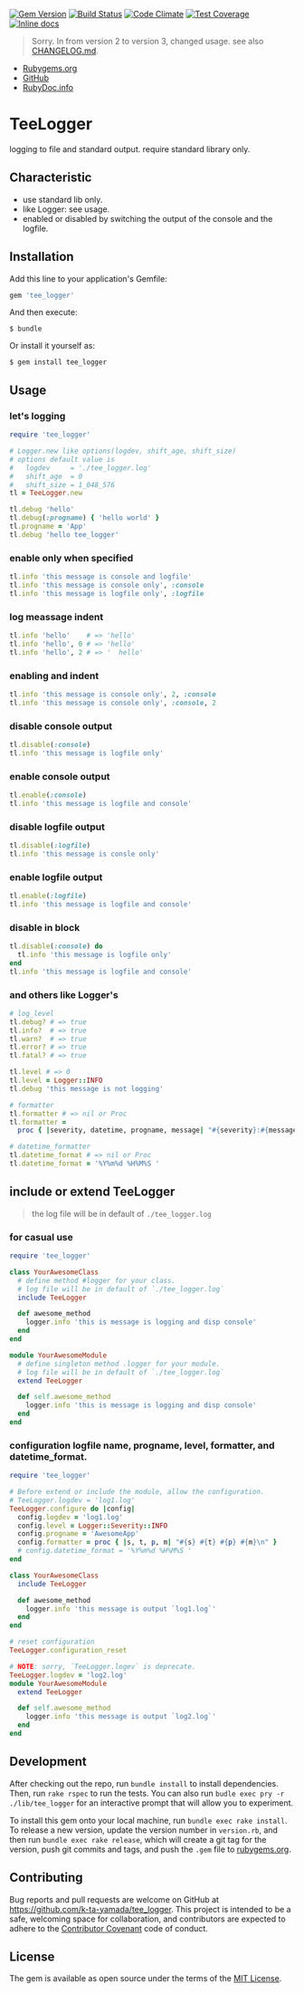 [![Gem Version][gem_version-svg]][gem_version]
[![Build Status][travis-svg]][travis]
[![Code Climate][codeclimate-svg]][codeclimate]
[![Test Coverage][codeclimate_cov-svg]][codeclimate_cov]
[![Inline docs][inch-ci-svg]][inch-ci]

> Sorry. In from version 2 to version 3, changed usage.
> see also [CHANGELOG.md][tee_logger-changelog].

- [Rubygems.org](https://rubygems.org/gems/tee_logger)
- [GitHub](https://github.com/k-ta-yamada/tee_logger)
- [RubyDoc.info](http://www.rubydoc.info/gems/tee_logger)

# TeeLogger

logging to file and standard output.
require standard library only.


## Characteristic

- use standard lib only.
- like Logger: see usage.
- enabled or disabled by switching the output of the console and the logfile.


## Installation

Add this line to your application's Gemfile:

```ruby
gem 'tee_logger'
```

And then execute:

```
$ bundle
```

Or install it yourself as:

```
$ gem install tee_logger
```


## Usage

### let's logging
```ruby
require 'tee_logger'

# Logger.new like options(logdev, shift_age, shift_size)
# options default value is
#   logdev     = './tee_logger.log'
#   shift_age  = 0
#   shift_size = 1_048_576
tl = TeeLogger.new

tl.debug 'hello'
tl.debug(:progname) { 'hello world' }
tl.progname = 'App'
tl.debug 'hello tee_logger'
```

### enable only when specified
```ruby
tl.info 'this message is console and logfile'
tl.info 'this message is console only', :console
tl.info 'this message is logfile only', :logfile
```

### log meassage indent
```ruby
tl.info 'hello'    # => 'hello'
tl.info 'hello', 0 # => 'hello'
tl.info 'hello', 2 # => '  hello'
```

### enabling and indent
```ruby
tl.info 'this message is console only', 2, :console
tl.info 'this message is console only', :console, 2
```

### disable console output
```ruby
tl.disable(:console)
tl.info 'this message is logfile only'
```

### enable console output
```ruby
tl.enable(:console)
tl.info 'this message is logfile and console'
```

### disable logfile output
```ruby
tl.disable(:logfile)
tl.info 'this message is consle only'
```

### enable logfile output
```ruby
tl.enable(:logfile)
tl.info 'this message is logfile and console'
```

### disable in block
```ruby
tl.disable(:console) do
  tl.info 'this message is logfile only'
end
tl.info 'this message is logfile and console'
```

### and others like Logger's
```ruby
# log_level
tl.debug? # => true
tl.info?  # => true
tl.warn?  # => true
tl.error? # => true
tl.fatal? # => true

tl.level # => 0
tl.level = Logger::INFO
tl.debug 'this message is not logging'

# formatter
tl.formatter # => nil or Proc
tl.formatter =
  proc { |severity, datetime, progname, message| "#{severity}:#{message}" }

# datetime_formatter
tl.datetime_format # => nil or Proc
tl.datetime_format = '%Y%m%d %H%M%S '
```


## include or extend TeeLogger

> the log file will be in default of `./tee_logger.log`

### for casual use
```ruby
require 'tee_logger'

class YourAwesomeClass
  # define method #logger for your class.
  # log file will be in default of `./tee_logger.log`
  include TeeLogger

  def awesome_method
    logger.info 'this is message is logging and disp console'
  end
end

module YourAwesomeModule
  # define singleton method .logger for your module.
  # log file will be in default of `./tee_logger.log`
  extend TeeLogger

  def self.awesome_method
    logger.info 'this is message is logging and disp console'
  end
end
```

### configuration logfile name, progname, level, formatter, and datetime_format.
```ruby
require 'tee_logger'

# Before extend or include the module, allow the configuration.
# TeeLogger.logdev = 'log1.log'
TeeLogger.configure do |config|
  config.logdev = 'log1.log'
  config.level = Logger::Severity::INFO
  config.progname = 'AwesomeApp'
  config.formatter = proc { |s, t, p, m| "#{s} #{t} #{p} #{m}\n" }
  # config.datetime_format = '%Y%m%d %H%M%S '
end

class YourAwesomeClass
  include TeeLogger

  def awesome_method
    logger.info 'this message is output `log1.log`'
  end
end

# reset configuration
TeeLogger.configuration_reset

# NOTE: sorry, `TeeLogger.logev` is deprecate.
TeeLogger.logdev = 'log2.log'
module YourAwesomeModule
  extend TeeLogger

  def self.awesome_method
    logger.info 'this message is output `log2.log`'
  end
end

```


## Development

After checking out the repo, run `bundle install` to install dependencies.
Then, run `rake rspec` to run the tests.
You can also run `budle exec pry -r ./lib/tee_logger` for an interactive prompt
that will allow you to experiment.

To install this gem onto your local machine, run `bundle exec rake install`.
To release a new version, update the version number in `version.rb`,
and then run `bundle exec rake release`,
which will create a git tag for the version,
push git commits and tags,
and push the `.gem` file to [rubygems.org](https://rubygems.org).


## Contributing

Bug reports and pull requests are welcome on GitHub
at https://github.com/k-ta-yamada/tee_logger.
This project is intended to be a safe,
welcoming space for collaboration,
and contributors are expected to adhere to the
[Contributor Covenant](http://contributor-covenant.org) code of conduct.


## License

The gem is available as open source under the terms of the
[MIT License](http://opensource.org/licenses/MIT).


[gem_version]: http://badge.fury.io/rb/tee_logger
[gem_version-svg]: https://badge.fury.io/rb/tee_logger.svg

[travis]: https://travis-ci.org/k-ta-yamada/tee_logger
[travis-svg]: https://travis-ci.org/k-ta-yamada/tee_logger.svg

[codeclimate]: https://codeclimate.com/github/k-ta-yamada/tee_logger
[codeclimate-svg]: https://codeclimate.com/github/k-ta-yamada/tee_logger/badges/gpa.svg

[codeclimate_cov]: https://codeclimate.com/github/k-ta-yamada/tee_logger/coverage
[codeclimate_cov-svg]: https://codeclimate.com/github/k-ta-yamada/tee_logger/badges/coverage.svg

[inch-ci]: http://inch-ci.org/github/k-ta-yamada/tee_logger
[inch-ci-svg]: http://inch-ci.org/github/k-ta-yamada/tee_logger.svg?branch=master

[tee_logger-changelog]: https://github.com/k-ta-yamada/tee_logger/blob/master/CHANGELOG.md

